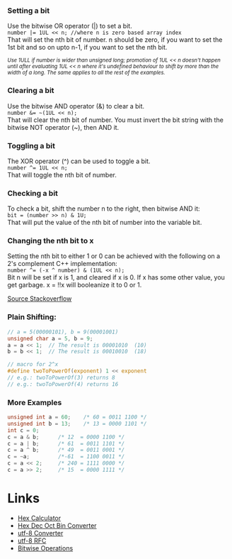 ### Setting a bit
Use the bitwise OR operator (|) to set a bit.<br/>
``` number |= 1UL << n; //where n is zero based array index ``` <br/>
That will set the nth bit of number. n should be zero, if you want to set the 1st bit and so on upto  n-1, if you want to set the nth bit.

 <small>*Use 1ULL if number is wider than unsigned long; promotion of 1UL << n doesn't happen until after evaluating 1UL << n where it's undefined behaviour to shift by more than the width of a long. The same applies to all the rest of the examples.*</small>

### Clearing a bit
Use the bitwise AND operator (&) to clear a bit.<br/>
``` number &= ~(1UL << n); ``` <br/>
That will clear the nth bit of number. You must invert the bit string with the bitwise NOT operator (~), then AND it.

### Toggling a bit
The XOR operator (^) can be used to toggle a bit.<br/>
``` number ^= 1UL << n; ``` <br/>
That will toggle the nth bit of number.

### Checking a bit
To check a bit, shift the number n to the right, then bitwise AND it: <br/>
``` bit = (number >> n) & 1U; ``` <br/>
That will put the value of the nth bit of number into the variable bit.

### Changing the nth bit to x
Setting the nth bit to either 1 or 0 can be achieved with the following on a 2's complement C++ implementation: <br/>
``` number ^= (-x ^ number) & (1UL << n); ``` <br/>
Bit n will be set if x is 1, and cleared if x is 0. If x has some other value, you get garbage.  x = !!x will booleanize it to 0 or 1.

[Source Stackoverflow](https://stackoverflow.com/questions/47981/how-do-you-set-clear-and-toggle-a-single-bit)

### Plain Shifting:
``` C
// a = 5(00000101), b = 9(00001001) 
unsigned char a = 5, b = 9;  
a = a << 1;  // The result is 00001010  (10)
b = b << 1;  // The result is 00010010  (18)

// macro for 2^x
#define twoToPowerOf(exponent) 1 << exponent
// e.g.: twoToPowerOf(3) returns 8
// e.g.: twoToPowerOf(4) returns 16
```

### More Examples
``` C
unsigned int a = 60;	/* 60 = 0011 1100 */  
unsigned int b = 13;	/* 13 = 0000 1101 */
int c = 0;           
c = a & b;      /* 12  = 0000 1100 */ 
c = a | b;      /* 61  = 0011 1101 */
c = a ^ b;      /* 49  = 0011 0001 */
c = ~a;         /*-61  = 1100 0011 */
c = a << 2;     /* 240 = 1111 0000 */
c = a >> 2;     /* 15  = 0000 1111 */
```

# Links
 - [Hex Calculator]
 - [Hex Dec Oct Bin Converter]
 - [utf-8 Converter]
 - [utf-8 RFC]
 - [Bitwise Operations]


<!-- Link Definitions: -->
[Hex Calculator]: https://www.calculator.net/hex-calculator.html?number1=0800ffff&c2op=%2B&number2=27b0&calctype=op&x=50&y=28
[Hex Dec Oct Bin Converter]: http://calc.50x.eu
[utf-8 Converter]: http://www.ltg.ed.ac.uk/~richard/utf-8.cgi
[utf-8 RFC]: http://www.ietf.org/rfc/rfc3629.txt
[Bitwise Operations]: https://www.programiz.com/c-programming/bitwise-operators
